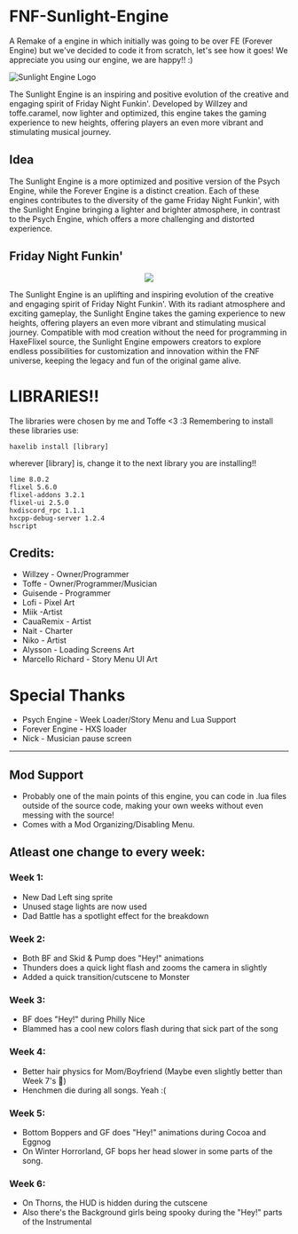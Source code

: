 # FNF-Sunlight-Engine
A Remake of a engine in which initially was going to be over FE (Forever Engine) but we've decided to code it from scratch, let's see how it goes!
We appreciate you using our engine, we are happy!! :)

![Sunlight Engine Logo](https://art.ngfiles.com/medium_views/5563000/5563765_619031_willzinhu_sunlightengine.7856f10b77a8e6aff49918f3dd8f0846.webp?f1711488491)

The Sunlight Engine is an inspiring and positive evolution of the creative and engaging spirit of Friday Night Funkin'. Developed by Willzey and toffe.caramel, now lighter and optimized, this engine takes the gaming experience to new heights, offering players an even more vibrant and stimulating musical journey.

## Idea
The Sunlight Engine is a more optimized and positive version of the Psych Engine, while the Forever Engine is a distinct creation. Each of these engines contributes to the diversity of the game Friday Night Funkin', with the Sunlight Engine bringing a lighter and brighter atmosphere, in contrast to the Psych Engine, which offers a more challenging and distorted experience.

## Friday Night Funkin'

<p align="center">
<img src="https://art.ngfiles.com/images/5564000/5564684_620407_willzinhu_untitled-5564684.3549f64615d882d7d0e76e61446f29a4.webp?f1711513935">
</p>

The Sunlight Engine is an uplifting and inspiring evolution of the creative and engaging spirit of Friday Night Funkin'. With its radiant atmosphere and exciting gameplay, the Sunlight Engine takes the gaming experience to new heights, offering players an even more vibrant and stimulating musical journey. Compatible with mod creation without the need for programming in HaxeFlixel source, the Sunlight Engine empowers creators to explore endless possibilities for customization and innovation within the FNF universe, keeping the legacy and fun of the original game alive.

# LIBRARIES!!
The libraries were chosen by me and Toffe <3 :3
Remembering to install these libraries use: 
```
haxelib install [library]
```
wherever [library] is, change it to the next library you are installing!!
```
lime 8.0.2
flixel 5.6.0
flixel-addons 3.2.1
flixel-ui 2.5.0
hxdiscord_rpc 1.1.1
hxcpp-debug-server 1.2.4
hscript
```

## Credits:
* Willzey - Owner/Programmer
* Toffe - Owner/Programmer/Musician
* Guisende - Programmer
* Lofi - Pixel Art
* Miik -Artist
* CauaRemix - Artist
* Nait - Charter
* Niko - Artist
* Alysson - Loading Screens Art
* Marcello Richard - Story Menu UI Art

# Special Thanks
* Psych Engine - Week Loader/Story Menu and Lua Support
* Forever Engine - HXS loader
* Nick - Musician pause screen

_____________________________________

## Mod Support

* Probably one of the main points of this engine, you can code in .lua files outside of the source code, making your own weeks without even messing with the source!
* Comes with a Mod Organizing/Disabling Menu.


## Atleast one change to every week:

### Week 1:
  * New Dad Left sing sprite
  * Unused stage lights are now used
  * Dad Battle has a spotlight effect for the breakdown
### Week 2:
  * Both BF and Skid & Pump does "Hey!" animations
  * Thunders does a quick light flash and zooms the camera in slightly
  * Added a quick transition/cutscene to Monster
### Week 3:
  * BF does "Hey!" during Philly Nice
  * Blammed has a cool new colors flash during that sick part of the song
### Week 4:
  * Better hair physics for Mom/Boyfriend (Maybe even slightly better than Week 7's :eyes:)
  * Henchmen die during all songs. Yeah :(
### Week 5:
  * Bottom Boppers and GF does "Hey!" animations during Cocoa and Eggnog
  * On Winter Horrorland, GF bops her head slower in some parts of the song.
### Week 6:
  * On Thorns, the HUD is hidden during the cutscene
  * Also there's the Background girls being spooky during the "Hey!" parts of the Instrumental
